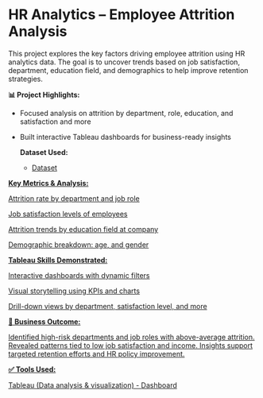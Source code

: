 # HR Analytics – Employee Attrition Analysis

This project explores the key factors driving employee attrition using HR analytics data. The goal is to uncover trends based on job satisfaction, department, education field, and demographics to help improve retention strategies.

**📊 Project Highlights:**

- Focused analysis on attrition by department, role, education, and satisfaction and more

- Built interactive Tableau dashboards for business-ready insights

  **Dataset Used:**

  - <a href="https://github.com/shikhashii/HR_Analytics_Tableau_Project/blob/main/HR%20Data.xlsx">Dataset


**Key Metrics & Analysis:**

Attrition rate by department and job role

Job satisfaction levels of employees 

Attrition trends by education field at company

Demographic breakdown: age, and gender


**Tableau Skills Demonstrated:**

Interactive dashboards with dynamic filters

Visual storytelling using KPIs and charts

Drill-down views by department, satisfaction level, and more

**🎯 Business Outcome:**

Identified high-risk departments and job roles with above-average attrition. Revealed patterns tied to low job satisfaction and income. Insights support targeted retention efforts and HR policy improvement.


**✅ Tools Used:**

Tableau (Data analysis & visualization) - <a href="https://public.tableau.com/app/profile/shikha.pandey7064/viz/HRAnalyticsDashboard_17533734137390/HRAnalyticsDashboard">Dashboard



